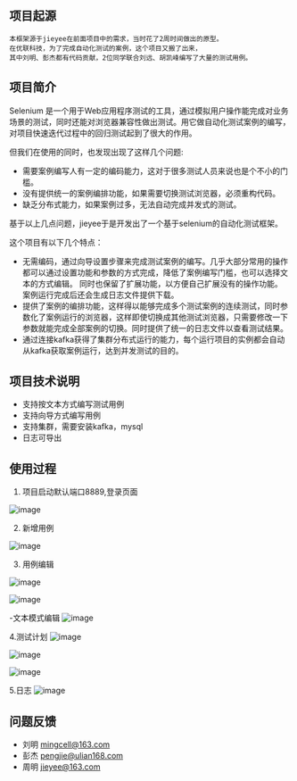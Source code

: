 ## 项目起源
    本框架源于jieyee在前面项目中的需求，当时花了2周时间做出的原型。
    在优联科技，为了完成自动化测试的案例，这个项目又搬了出来，
    其中刘明、彭杰都有代码贡献，2位同学联合刘远、胡凯峰编写了大量的测试用例。
    
## 项目简介

Selenium 是一个用于Web应用程序测试的工具，通过模拟用户操作能完成对业务场景的测试，同时还能对浏览器兼容性做出测试。用它做自动化测试案例的编写，对项目快速迭代过程中的回归测试起到了很大的作用。

但我们在使用的同时，也发现出现了这样几个问题:

-	需要案例编写人有一定的编码能力，这对于很多测试人员来说也是个不小的门槛。
-	没有提供统一的案例编排功能，如果需要切换测试浏览器，必须重构代码。
-	缺乏分布式能力，如果案例过多，无法自动完成并发式的测试。

基于以上几点问题，jieyee于是开发出了一个基于selenium的自动化测试框架。

这个项目有以下几个特点：
-	无需编码，通过向导设置步骤来完成测试案例的编写。几乎大部分常用的操作都可以通过设置功能和参数的方式完成，降低了案例编写门槛，也可以选择文本的方式编辑。
同时也保留了扩展功能，以方便自己扩展没有的操作功能。
案例运行完成后还会生成日志文件提供下载。
-	提供了案例的编排功能，这样得以能够完成多个测试案例的连续测试，同时参数化了案例运行的浏览器，这样即使切换成其他测试浏览器，只需要修改一下参数就能完成全部案例的切换。同时提供了统一的日志文件以查看测试结果。
-	通过连接kafka获得了集群分布式运行的能力，每个运行项目的实例都会自动从kafka获取案例运行，达到并发测试的目的。

## 项目技术说明
- 支持按文本方式编写测试用例
- 支持向导方式编写用例
- 支持集群，需要安装kafka，mysql
- 日志可导出
 
## 使用过程

1. 项目启动默认端口8889,登录页面

![image](images/logon.png)

2. 新增用例

![image](images/editor_add.png) 

3. 用例编辑

![image](images/editor_start.png) 

![image](images/editor_op.png) 

-文本模式编辑
![image](images/editor_text.png) 

4.测试计划
![image](images/tests.png) 

![image](images/tests_folder.png) 

![image](images/log_dl.png) 

5.日志
![image](images/log_info.png) 

## 问题反馈
- 刘明 mingcell@163.com
- 彭杰 pengjie@ulian168.com
- 周明 jieyee@163.com